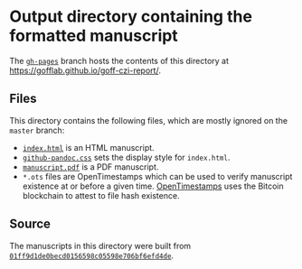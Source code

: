 # Output directory containing the formatted manuscript

The [`gh-pages`](https://github.com/gofflab/goff-czi-report/tree/gh-pages) branch hosts the contents of this directory at https://gofflab.github.io/goff-czi-report/.

## Files

This directory contains the following files, which are mostly ignored on the `master` branch:

+ [`index.html`](index.html) is an HTML manuscript.
+ [`github-pandoc.css`](github-pandoc.css) sets the display style for `index.html`.
+ [`manuscript.pdf`](manuscript.pdf) is a PDF manuscript.
+ `*.ots` files are OpenTimestamps which can be used to verify manuscript existence at or before a given time.
  [OpenTimestamps](opentimestamps.org) uses the Bitcoin blockchain to attest to file hash existence.

## Source

The manuscripts in this directory were built from
[`01ff9d1de0becd0156598c05598e706bf6efd4de`](https://github.com/gofflab/goff-czi-report/commit/01ff9d1de0becd0156598c05598e706bf6efd4de).
